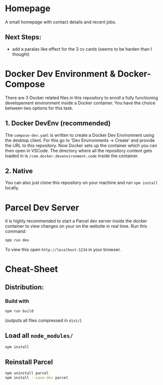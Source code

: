 # Homepage
A small homepage with contact details and recent jobs.

## Next Steps:
- add a paralax like effect for the 3 cv cards (seems to be harden than I thought)



# Docker Dev Environment & Docker-Compose
There are 3 Docker related files in this repository to enroll a fully functioning developement environment inside a Docker container. You have the choice between two options for this task.

## 1. Docker DevEnv (recommended)
The `compose-dev.yaml` is written to create a Docker Dev Environment using the desktop client. For this go to 'Dev Environments -> Create' and provide the URL to this repository. Now Docker sets up the container which you can then open in VSCode. The directory where all the repository content gets loaded in is `/com.docker.devenvironment.code` inside the container.

## 2. Native
You can also just clone this repository on your machine and run `npm install` locally.



# Parcel Dev Server
It is highly recommended to start a Parcel dev server inside the docker container to view changes on your on the website in real time. Run this command:
```bash
npm run dev
```
To view this open `http://localhost:1234` in your browser.


# Cheat-Sheet

## Distribution:
### Build with
```bash
npm run build
```
(outputs all files compressed in `dist/`)

## Load all `node_modules/`
```bash
npm install
```

## Reinstall Parcel
```bash
npm uninstall parcel
npm install --save-dev parcel
```
